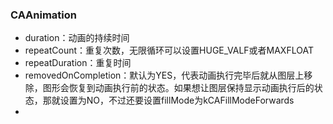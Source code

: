### CAAnimation 
* duration：动画的持续时间
* repeatCount：重复次数，无限循环可以设置HUGE_VALF或者MAXFLOAT
* repeatDuration：重复时间
* removedOnCompletion：默认为YES，代表动画执行完毕后就从图层上移除，图形会恢复到动画执行前的状态。如果想让图层保持显示动画执行后的状态，那就设置为NO，不过还要设置fillMode为kCAFillModeForwards
* 
